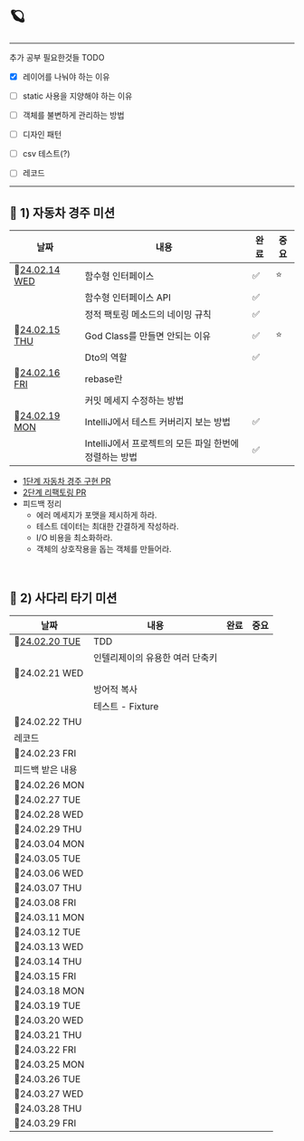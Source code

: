 # 🪐

---
추가 공부 필요한것들 TODO
- [x] 레이어를 나눠야 하는 이유
- [ ] static 사용을 지양해야 하는 이유
- [ ] 객체를 불변하게 관리하는 방법 
- [ ] 디자인 패턴
- [ ] csv 테스트(?)
- [ ] 레코드



---

## 🚀 1) 자동차 경주 미션

| 날짜 | 내용 | 완료 | 중요 |
|--------|--------|--------|--------|
| 📆[24.02.14 WED](https://github.com/nayonsoso/WIL/blob/main/level1/1-car-racing-1.md) | 함수형 인터페이스 | ✅ | ⭐ |
|  | 함수형 인터페이스 API | ✅ | |
|  | 정적 팩토링 메소드의 네이밍 규칙 | ✅ | |
| 📆[24.02.15 THU](https://github.com/nayonsoso/WIL/blob/main/level1/1-car-racing-2.md) | God Class를 만들면 안되는 이유 | ✅ | ⭐ |
|  | Dto의 역할 | ✅ | |
| 📆[24.02.16 FRI](https://github.com/nayonsoso/WIL/blob/main/level1/1-car-racing-3.md) | rebase란 | | |
| | 커밋 메세지 수정하는 방법 | | |
| 📆[24.02.19 MON](https://github.com/nayonsoso/WIL/blob/main/level1/1-car-racing-4.md) | IntelliJ에서 테스트 커버리지 보는 방법 | ✅ | |
|  | IntelliJ에서 프로젝트의 모든 파일 한번에 정렬하는 방법 | ✅ | |

- [1단계 자동차 경주 구현 PR](https://github.com/woowacourse/java-racingcar/pull/682)
- [2단계 리팩토링 PR](https://github.com/woowacourse/java-racingcar/pull/814)
- 피드백 정리
  - 에러 메세지가 포맷을 제시하게 하라.
  - 테스트 데이터는 최대한 간결하게 작성하라.
  - I/O 비용을 최소화하라.
  - 객체의 상호작용을 돕는 객체를 만들어라.

<br>

## 🚀 2) 사다리 타기 미션

| 날짜 | 내용 | 완료 | 중요 |
|--------|--------|--------|--------|
| 📆[24.02.20 TUE](https://github.com/nayonsoso/WIL/blob/main/level1/2-ladder-1.md) | TDD | |  |
|  | 인텔리제이의 유용한 여러 단축키 | | |
| 📆24.02.21 WED | | |  |
|  | 방어적 복사 | | |
|  | 테스트 - Fixture | | |
| 📆24.02.22 THU | | |  |
|레코드|
| 📆24.02.23 FRI | | |  |
| 피드백 받은 내용 |
| 📆24.02.26 MON | | |  |
| 📆24.02.27 TUE | | |  |
| 📆24.02.28 WED | | |  |
| 📆24.02.29 THU | | |  |
| 📆24.03.04 MON | | |  |
| 📆24.03.05 TUE | | |  |
| 📆24.03.06 WED | | |  |
| 📆24.03.07 THU | | |  |
| 📆24.03.08 FRI | | |  |
| 📆24.03.11 MON | | |  |
| 📆24.03.12 TUE | | |  |
| 📆24.03.13 WED | | |  |
| 📆24.03.14 THU | | |  |
| 📆24.03.15 FRI | | | |
| 📆24.03.18 MON | | |  |
| 📆24.03.19 TUE | | |  |
| 📆24.03.20 WED | | |  |
| 📆24.03.21 THU | | |  |
| 📆24.03.22 FRI | | |  |
| 📆24.03.25 MON | | |  |
| 📆24.03.26 TUE | | |  |
| 📆24.03.27 WED | | |  |
| 📆24.03.28 THU | | |  |
| 📆24.03.29 FRI | | |  |
